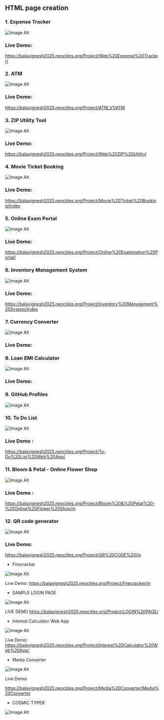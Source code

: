 ## HTML page creation      
### 1. Expense Tracker
![Image Alt](https://github.com/Bala-6478/HTML/blob/aa45c719632cceca2f4b782f4838086163cc15ad/Screenshot%20(44).png)  
### Live Demo:
https://balavignesh2025.neocities.org/Project/Web%20Expense%20Tracker/
### 2. ATM  
![Image Alt](https://github.com/Bala-6478/HTML/blob/main/ATM/Screenshot%20(43).png)  
### Live Demo:
https://balavignesh2025.neocities.org/Project/ATM_V1/ATM
### 3. ZIP Utility Tool 
![Image Alt](https://github.com/Bala-6478/HTML/blob/5ece052b6f84f2db13730c004ce04c7929d20238/Screenshot%20(45).png)
### Live Demo:
https://balavignesh2025.neocities.org/Project/Web%20ZIP%20Utility/
### 4. Movie Ticket Booking
![Image Alt](https://github.com/Bala-6478/HTML/blob/8d6b6258843e32f458b0721b2fa1081c24bc4536/Screenshot%20(48).png)
### Live Demo:
https://balavignesh2025.neocities.org/Project/Movie%20Ticket%20Booking/Index
### 5. Online Exam Portal
![Image Alt](https://github.com/Bala-6478/HTML/blob/baff62a78dd43d3441cb76aff2502cc8d68abf96/Screenshot%20(50).png)
### Live Demo:
https://balavignesh2025.neocities.org/Project/Online%20Examination%20Portal/
### 6. Inventory Management System
![Image Alt](https://github.com/Bala-6478/HTML/blob/a9831a0751730136497aab6fd33ed02378a59245/Inventory%20Management%20System/Screenshot%20(54).png)
### Live Demo:
https://balavignesh2025.neocities.org/Project/Inventory%20Management%20System/Index
### 7. Currency Converter
![Image Alt](https://github.com/Bala-6478/HTML/blob/main/Currency%20Converter/Screenshot%20(81).png)
### Live Demo:

### 8. Loan EMI Calculator
![Image Alt](https://github.com/Bala-6478/HTML/blob/main/Loan%20EMI%20Calculator/Screenshot%20(82).png)
### Live Demo:

### 9. GitHub Profiles
![Image Alt](https://github.com/Bala-6478/HTML/blob/f322fecd0583d4136e99dd03638f348bced21d54/Screenshot%20(49).png)
### 10. To Do List
![Image Alt](https://github.com/Bala-6478/HTML/blob/86fe496a58f8563f859ec7429e345d33461f8491/Screenshot%20(47).png)
### Live Demo :
https://balavignesh2025.neocities.org/Project/To-Do%20List%20Web%20App/
### 11. Bloom & Petal - Online Flower Shop
![Image Alt](https://github.com/Bala-6478/HTML/blob/190b5b45e12b6bf27b20fb36092917abc3d80279/Bloom%20%26%20Petal%20-%20Online%20Flower%20Shop/Screenshot%20(58).png)
### Live Demo :
https://balavignesh2025.neocities.org/Project/Bloom%20&%20Petal%20-%20Online%20Flower%20Shop/in
### 12. QR code generator
![Image Alt](https://github.com/Bala-6478/HTML/blob/2e8341542ca21f891697d92f451514fcfc7692c5/Screenshot%20(52).png)
### Live Demo:
https://balavignesh2025.neocities.org/Project/QR%20CODE%20/in
* Firecracker

![Image Alt](https://github.com/Bala-6478/HTML/blob/2d21222d835e8fb0b89a3a15b901ada8a4f5e317/Firecracker/Screenshot%20(53).png)

Live Demo:
https://balavignesh2025.neocities.org/Project/Firecracker/in

* SAMPLE LOGIN PAGE 

![Image Alt](https://github.com/Bala-6478/HTML/blob/e8bd41aadc9726a54c1b87cedf7429a584d9f571/LOGIN%20PAGE/Screenshot%20(56).png)

LIVE DEMO 
https://balavignesh2025.neocities.org/Project/LOGIN%20PAGE/

* Interest Calculator Web App

 ![Image Alt](https://github.com/Bala-6478/HTML/blob/a5d5af6e6c3e8bb94b68b9db0e04a79083ba87dc/Interest%20Calculator%20Web%20App/Screenshot%20(59).png)
 
Live Demo:
https://balavignesh2025.neocities.org/Project/Interest%20Calculator%20Web%20App/

* Media Converter

![Image Alt](https://github.com/Bala-6478/HTML/blob/eaccd7ec95baaf8bb36325f2ccf4db7fbc8d6e38/Media%20Converter/Screenshot%20(61).png)

Live Demo:

https://balavignesh2025.neocities.org/Project/Media%20Converter/Media%20Converter

* COSMIC TYPER
  
![Image Alt](https://github.com/Bala-6478/HTML/blob/aaf55bc450fb3226459d902a1da78f1ea945ba90/COSMIC%20TYPER/Screenshot%20(63).png)
  




  
  
  
  


  

